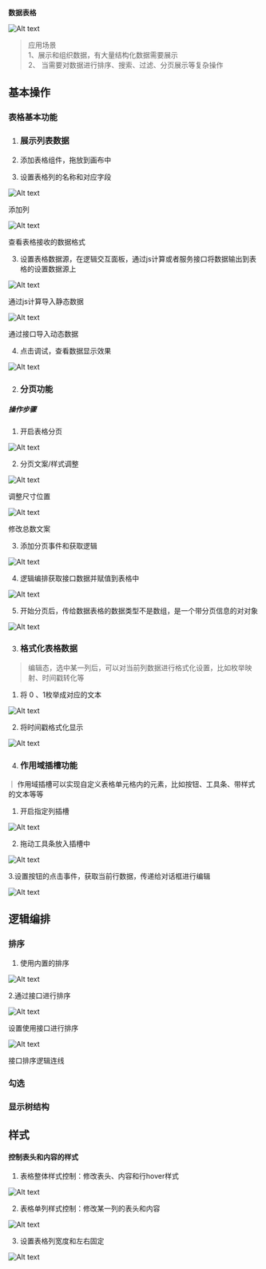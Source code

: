  **数据表格** 

![Alt text](img/image.png)
  

> 应用场景\
1、展示和组织数据，有大量结构化数据需要展示\
2、 当需要对数据进行排序、搜索、过滤、分页展示等复杂操作

## 基本操作
### 表格基本功能

1.  ### 展示列表数据
    

1.  添加表格组件，拖放到画布中
2.  设置表格列的名称和对应字段

![Alt text](img/image-1.png)

添加列

![Alt text](img/image-2.png)

查看表格接收的数据格式

3.  设置表格数据源，在逻辑交互面板，通过js计算或者服务接口将数据输出到表格的设置数据源上

![Alt text](img/image-3.png)

通过js计算导入静态数据

![Alt text](img/image-4.png)

通过接口导入动态数据

4.  点击调试，查看数据显示效果

![Alt text](img/image-5.png)

2.  ### 分页功能
##### 操作步骤

1.  开启表格分页

![Alt text](img/image-6.png)

2.  分页文案/样式调整

![Alt text](img/image-7.png)

调整尺寸位置

![Alt text](img/image-8.png)

修改总数文案

3.  添加分页事件和获取逻辑

![Alt text](img/image-9.png)

4.  逻辑编排获取接口数据并赋值到表格中

![Alt text](img/image-10.png)

5.  开始分页后，传给数据表格的数据类型不是数组，是一个带分页信息的对对象

![Alt text](img/image-11.png)

3.  ### 格式化表格数据
    

> 编辑态，选中某一列后，可以对当前列数据进行格式化设置，比如枚举映射、时间戳转化等

1.  将 0 、1枚举成对应的文本

![Alt text](img/image-12.png)

2.  将时间戳格式化显示

![Alt text](img/image-13.png)

4.  ### 作用域插槽功能
    

｜ 作用域插槽可以实现自定义表格单元格内的元素，比如按钮、工具条、带样式的文本等等

1.  开启指定列插槽

![Alt text](img/image-14.png)

2.  拖动工具条放入插槽中

![Alt text](img/image-15.png)

3.设置按钮的点击事件，获取当前行数据，传递给对话框进行编辑

![Alt text](img/image-16.png)
## 逻辑编排
### 排序

1.  使用内置的排序

![Alt text](img/image-17.png)

2.通过接口进行排序

![Alt text](img/image-18.png)

设置使用接口进行排序

![Alt text](img/image-19.png)

接口排序逻辑连线
### 勾选
### 显示树结构
## 样式
#### 控制表头和内容的样式

1.  表格整体样式控制：修改表头、内容和行hover样式

![Alt text](img/image-20.png)

2.  表格单列样式控制：修改某一列的表头和内容

![Alt text](img/image-21.png)

3.  设置表格列宽度和左右固定

![Alt text](img/image-22.png)